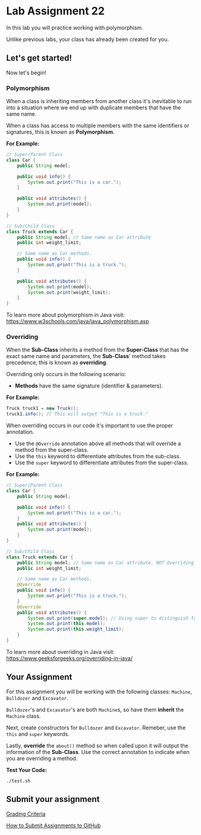 # Lab Assignment 22

In this lab you will practice working with polymorphism.

Unlike previous labs, your class has already been created for you. 

## Let's get started!

Now let's begin!

### Polymorphism

When a class is inheriting members from another class it's inevitable to run into a situation where we end up with duplicate members that have the same name.

When a class has access to multiple members with the same identifiers or signatures, this is known as **Polymorphism**.

**For Example:**
```java
// Super/Parent Class
class Car {
	public String model;

	public void info() {
		System.out.print("This is a car.");
	}

	public void attributes() {
		System.out.print(model);
	}
}

// Sub/Child Class
class Truck extends Car {
	public String model; // Same name as Car attribute
	public int weight_limit;

	// Same name as Car methods.
	public void info() {
		System.out.print("This is a truck.");
	}

	public void attributes() {
		System.out.print(model);
		System.out.print(weight_limit);
	}
}
```

To learn more about polymorphism in Java visit: https://www.w3schools.com/java/java_polymorphism.asp


### Overriding

When the **Sub-Class** inherits a method from the **Super-Class** that has the exact same name and parameters, the **Sub-Class**' method takes precedence, this is known as **overriding**.

Overriding only occurs in the following scenario:

* **Methods** have the same signature (identifier & parameters).

**For Example:**
```java
Truck truck1 = new Truck();
truck1.info(); // This will output "This is a truck."
```

When overriding occurs in our code it's important to use the proper annotation. 
* Use the `@Override` annotation above all methods that will override a method from the super-class.
* Use the `this` keyword to differentiate attributes from the sub-class.
* Use the `super` keyword to differentiate attributes from the super-class.

**For Example:**
```java
// Super/Parent Class
class Car {
	public String model;

	public void info() {
		System.out.print("This is a car.");
	}
	public void attributes() {
		System.out.print(model);
	}
}

// Sub/Child Class
class Truck extends Car {
	public String model; // Same name as Car attribute. NOT Overriding.
	public int weight_limit;

	// Same name as Car methods.
	@Override
	public void info() {
		System.out.print("This is a truck.");
	}
	@Override
	public void attributes() {
		System.out.print(super.model); // Using super to distinguish from sub-class attribute.
		System.out.print(this.model);
		System.out.print(this.weight_limit);
	}
}
```

To learn more about overriding in Java visit: https://www.geeksforgeeks.org/overriding-in-java/

## Your Assignment

For this assignment you will be working with the following classes: `Machine`, `Bulldozer` and `Excavator`.

`Bulldozer`'s and `Excavator`'s are both `Machine`s, so have them **inherit** the `Machine` class.

Next, create constructors for `Bulldozer` and `Excavator`. Remeber, use the `this` and `super` keywords.

Lastly, **override** the `about()` method so when called upon it will output the information of the **Sub-Class**. Use the correct annotation to indicate when you are overriding a method.

**Test Your Code:**

```
./test.sh
```

## Submit your assignment

[Grading Criteria](https://joselitoguardado.dev/3326/labs/Lab_21.pdf)

[How to Submit Assignments to GitHub](https://joselitoguardado.dev/3326/How_to_Submit_Assignments_to_GitHub.pdf)
